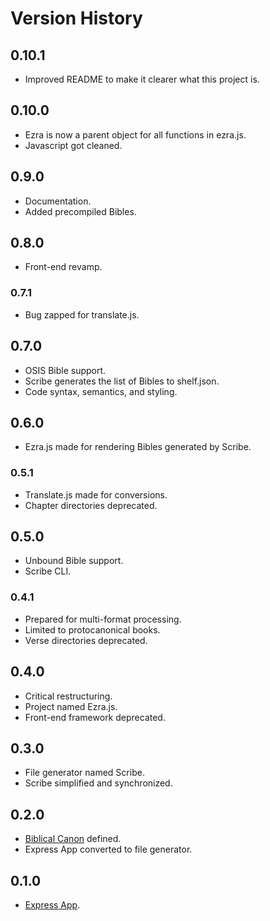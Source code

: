 # Version History

## 0.10.1

* Improved README to make it clearer what this project is.

## 0.10.0

* Ezra is now a parent object for all functions in ezra.js.
* Javascript got cleaned.

## 0.9.0

* Documentation.
* Added precompiled Bibles.

## 0.8.0

* Front-end revamp.

### 0.7.1

* Bug zapped for translate.js.

## 0.7.0

* OSIS Bible support.
* Scribe generates the list of Bibles to shelf.json.
* Code syntax, semantics, and styling.

## 0.6.0

* Ezra.js made for rendering Bibles generated by Scribe.

### 0.5.1

* Translate.js made for conversions.
* Chapter directories deprecated.

## 0.5.0

* Unbound Bible support.
* Scribe CLI.

### 0.4.1

* Prepared for multi-format processing.
* Limited to protocanonical books.
* Verse directories deprecated.

## 0.4.0

* Critical restructuring.
* Project named Ezra.js.
* Front-end framework deprecated.

## 0.3.0

* File generator named Scribe.
* Scribe simplified and synchronized.

## 0.2.0

* [Biblical Canon](https://bible.org/seriespage/7-bible-holy-canon-scripture) defined.
* Express App converted to file generator.

## 0.1.0

* [Express App](http://expressjs.com).
